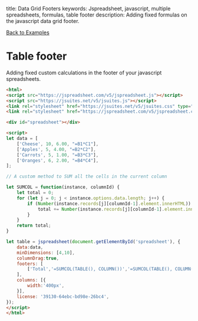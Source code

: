 title: Data Grid Footers
keywords: Jspreadsheet, javascript, multiple spreadsheets, formulas, table footer
description: Adding fixed formulas on the javascript data grid footer.

[Back to Examples](/docs/v5/examples "Back to the examples section")

# Table footer

Adding fixed custom calculations in the footer of your javascript spreadsheets.

```html
<html>
<script src="https://jspreadsheet.com/v5/jspreadsheet.js"></script>
<script src="https://jsuites.net/v5/jsuites.js"></script>
<link rel="stylesheet" href="https://jsuites.net/v5/jsuites.css" type="text/css" />
<link rel="stylesheet" href="https://jspreadsheet.com/v5/jspreadsheet.css" type="text/css" />

<div id="spreadsheet"></div>

<script>
let data = [
    ['Cheese', 10, 6.00, "=B1*C1"],
    ['Apples', 5, 4.00, "=B2*C2"],
    ['Carrots', 5, 1.00, "=B3*C3"],
    ['Oranges', 6, 2.00, "=B4*C4"],
];

// A custom method to SUM all the cells in the current column

let SUMCOL = function(instance, columnId) {
    let total = 0;
    for (let j = 0; j < instance.options.data.length; j++) {
        if (Number(instance.records[j][columnId-1].element.innerHTML)) {
            total += Number(instance.records[j][columnId-1].element.innerHTML);
        }
    }
    return total;
}

let table = jspreadsheet(document.getElementById('spreadsheet'), {
    data:data,
    minDimensions: [4,10],
    columnDrag:true,
    footers: [
        ['Total','=SUMCOL(TABLE(), COLUMN())','=SUMCOL(TABLE(), COLUMN())','=SUMCOL(TABLE(), COLUMN())']
    ],
    columns: [{
        width:'400px',
    }],
    license: '39130-64ebc-bd98e-26bc4',
});
</script>
</html>
```
  
